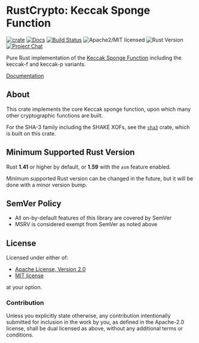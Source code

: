 # RustCrypto: Keccak Sponge Function

[![crate][crate-image]][crate-link]
[![Docs][docs-image]][docs-link]
[![Build Status][build-image]][build-link]
![Apache2/MIT licensed][license-image]
![Rust Version][rustc-image]
[![Project Chat][chat-image]][chat-link]

Pure Rust implementation of the [Keccak Sponge Function][1] including the keccak-f
and keccak-p variants.

[Documentation][docs-link]

## About

This crate implements the core Keccak sponge function, upon which many other
cryptographic functions are built.

For the SHA-3 family including the SHAKE XOFs, see the [`sha3`] crate, which
is built on this crate.

## Minimum Supported Rust Version

Rust **1.41** or higher by default, or **1.59** with the `asm` feature enabled.

Minimum supported Rust version can be changed in the future, but it will be
done with a minor version bump.

## SemVer Policy

- All on-by-default features of this library are covered by SemVer
- MSRV is considered exempt from SemVer as noted above

## License

Licensed under either of:

 * [Apache License, Version 2.0](http://www.apache.org/licenses/LICENSE-2.0)
 * [MIT license](http://opensource.org/licenses/MIT)

at your option.

### Contribution

Unless you explicitly state otherwise, any contribution intentionally submitted
for inclusion in the work by you, as defined in the Apache-2.0 license, shall be
dual licensed as above, without any additional terms or conditions.

[//]: # (badges)

[crate-image]: https://img.shields.io/crates/v/keccak.svg
[crate-link]: https://crates.io/crates/keccak
[docs-image]: https://docs.rs/keccak/badge.svg
[docs-link]: https://docs.rs/keccak/
[license-image]: https://img.shields.io/badge/license-Apache2.0/MIT-blue.svg
[rustc-image]: https://img.shields.io/badge/rustc-1.41+-blue.svg
[chat-image]: https://img.shields.io/badge/zulip-join_chat-blue.svg
[chat-link]: https://rustcrypto.zulipchat.com/#narrow/stream/260041-hashes
[build-image]: https://github.com/RustCrypto/sponges/actions/workflows/keccak.yml/badge.svg
[build-link]: https://github.com/RustCrypto/sponges/actions/workflows/keccak.yml

[//]: # (general links)

[1]: https://keccak.team/keccak.html
[`sha3`]: https://github.com/RustCrypto/hashes/tree/master/sha3
